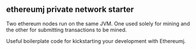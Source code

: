 ## ethereumj private network starter

Two ethereum nodes run on the same JVM. One used solely for mining and the other for submitting transactions to be mined.

Useful boilerplate code for kickstarting your development with Ethereumj.
